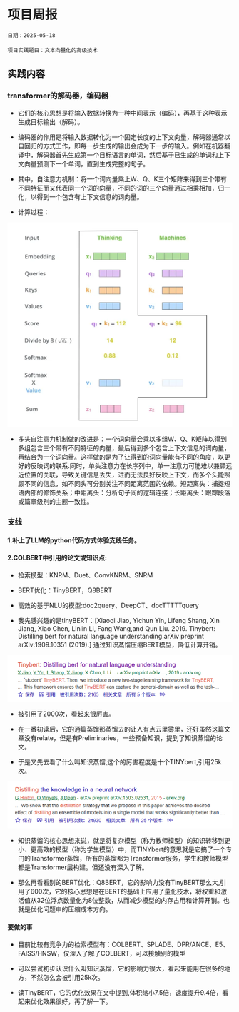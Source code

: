 # 项目周报

    日期：2025-05-18

    项目实践题目：文本向量化的高级技术

## 实践内容
### transformer的解码器，编码器
- 它们的核心思想是将输入数据转换为一种中间表示（编码），再基于这种表示生成目标输出（解码）。

- 编码器的作用是将输入数据转化为一个固定长度的上下文向量，解码器通常以自回归的方式工作，即每一步生成的输出会成为下一步的输入。例如在机器翻译中，解码器首先生成第一个目标语言的单词，然后基于已生成的单词和上下文向量预测下一个单词，直到生成完整的句子。

- 其中，自注意力机制：将一个词向量乘上W、Q、K三个矩阵来得到三个带有不同特征而又代表同一个词的向量，不同的词的三个向量通过相乘相加，归一化，以得到一个包含有上下文信息的词向量。

- 计算过程：

![image.png](21828638-7a27-4618-9e62-22de0c74cebb.png)


- 多头自注意力机制做的改进是：一个词向量会乘以多组W、Q、K矩阵以得到多组包含三个带有不同特征的向量，最后得到多个包含上下文信息的词向量，再结合为一个词向量。这样做的是为了让得到的词向量能有不同的角度，以更好的反映词的联系.同时，单头注意力在长序列中，单一注意力可能难以兼顾远近位置的关联，导致关键信息丢失，进而无法良好反映上下文，而多个头能照顾不同的信息，如不同头可分别关注不同距离范围的依赖。短距离头：捕捉短语内部的修饰关系；中距离头：分析句子间的逻辑连接；长距离头：跟踪段落或篇章级别的主题一致性。

### 支线

#### 1.补上了LLM的python代码方式体验支线任务。

#### 2.COLBERT中引用的论文或知识点:

- 检索模型：KNRM、Duet、ConvKNRM、SNRM

- BERT优化：TinyBERT，Q8BERT

- 高效的基于NLU的模型:doc2query、DeepCT、docTTTTTquery

- 我先感兴趣的是tinyBERT：[Xiaoqi Jiao, Yichun Yin, Lifeng Shang, Xin Jiang, Xiao Chen, Linlin Li, Fang Wang,and Qun Liu. 2019. Tinybert: Distilling bert for natural language understanding.arXiv preprint arXiv:1909.10351 (2019).] 通过知识蒸馏压缩BERT模型，降低计算开销。

 ![image.png](fd271424-e999-4725-9782-5c2738b52b8c.png)

- 被引用了2000次，看起来很厉害。

- 在一番初读后，它的通篇蒸馏那蒸馏去的让人有点云里雾里，还好虽然这篇文章没有relate，但是有Preliminaries，一些预备知识，提到了知识蒸馏的论文。

- 于是又先去看了什么叫知识蒸馏,这个的厉害程度是十个TINYbert,引用25k次。

 ![image.png](c95c7cf2-9358-470b-85d7-1c541eaf05fb.png)


 - 知识蒸馏的核心思想来说，就是将复杂模型（称为教师模型）的知识转移到更小、更高效的模型（称为学生模型）中，而TINYbert的意思就是它搞了一个专门的Transformer蒸馏，所有的蒸馏都为Transformer服务，学生和教师模型都是Transformer层构建。但还没有深入了解。

 - 那么再看看别的BERT优化：Q8BERT，它的影响力没有TinyBERT那么大,引用了600次，它的核心思想是在BERT的基础上应用了量化技术，将权重和激活值从32位浮点数量化为8位整数，从而减少模型的内存占用和计算开销。也就是优化问题中的压缩成本方向。

#### 要做的事

- 目前比较有竞争力的检索模型有：COLBERT、SPLADE、DPR/ANCE、E5、FAISS/HNSW，仅深入了解了COLBERT，可以接触别的模型

- 可以尝试初步认识什么叫知识蒸馏，它的影响力很大，看起来能用在很多的地方，不然怎么会被引用25k次。

- 读TinyBERT，它的优化效果在文中提到,体积缩小7.5倍，速度提升9.4倍，看起来优化效果很好，再了解一下。



  


```python

```
